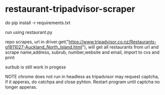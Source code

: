 # restaurant-tripadvisor-scraper

do  pip install -r requirements.txt

run using restaurant.py

repo scrapes, url in driver.get("https://www.tripadvisor.co.nz/Restaurants-g1811027-Auckland_North_Island.html"), will get all restaurants from url and scrape name,address, subrub, number,website and email, import to cvs and print

surbub is still work in progess 

NOTE chrome does not run in headless as tripadvisor may request captcha, if it apperas, do catchpa and close pyhton. Restart program until captcha no longer apperas. 

